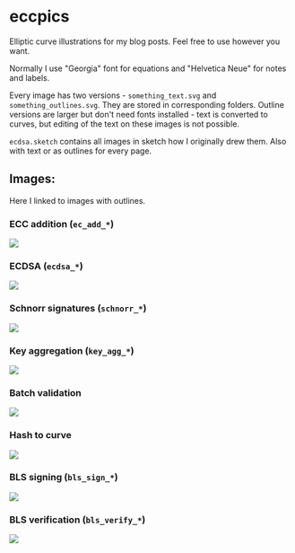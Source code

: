 # eccpics

Elliptic curve illustrations for my blog posts. Feel free to use however you want.

Normally I use "Georgia" font for equations and "Helvetica Neue" for notes and labels.

Every image has two versions - `something_text.svg` and `something_outlines.svg`. They are stored in corresponding folders. Outline versions are larger but don't need fonts installed - text is converted to curves, but editing of the text on these images is not possible.

`ecdsa.sketch` contains all images in sketch how I originally drew them. Also with text or as outlines for every page.

## Images:

Here I linked to images with outlines.

### ECC addition (`ec_add_*`)

![](svg_outlines/ec_add_outlines.svg)

### ECDSA (`ecdsa_*`)

![](svg_outlines/ecdsa_outlines.svg)

### Schnorr signatures (`schnorr_*`)

![](svg_outlines/schnorr_outlines.svg)

### Key aggregation (`key_agg_*`)

![](svg_outlines/key_agg_outlines.svg)

### Batch validation

![](svg_outlines/batch_validation_outlines.svg)

### Hash to curve

![](svg_outlines/hash_to_curve_outlines.svg)

### BLS signing (`bls_sign_*`)

![](svg_outlines/bls_sign_outlines.svg)

### BLS verification (`bls_verify_*`)

![](svg_outlines/bls_verify_outlines.svg)

